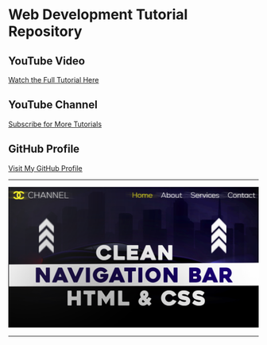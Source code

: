 # Web Development Tutorial Repository

## YouTube Video  
[Watch the Full Tutorial Here](https://youtu.be/7y5UUuwO1zY)  

## YouTube Channel  
[Subscribe for More Tutorials](https://www.youtube.com/@CodeCrunch.Official)  

## GitHub Profile  
[Visit My GitHub Profile](https://github.com/MAHMAD6)  

---

![Tutorial Banner](./Thumbnail.png)  

---


